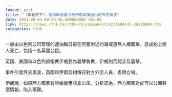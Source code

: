 ```yaml
---
layout: post
title: "《環看天下》：運油輪遇襲引發伊朗與英國出現外交風波"
date: 2021-08-04 09:09:46.000000000 +08:00
link: https://news.rthk.hk/rthk/ch/component/k2/1604147-20210804.htm
categories: rthk
---
```


一艘由以色列公司管理的運油輪日前在阿曼附近的海域遭無人機襲擊，造成船上兩人死亡，包括一名英國公民。

英國、美國和以色列都指責伊朗要為襲擊負責，伊朗則否認涉及襲擊。

事件引發外交風波，英國和伊朗互相傳召對方外交人員，表明立場。

伊朗說，如果西方國家有證據就應該拿出來，分析認為，西方國家對於可以公開甚麼情報，陷入兩難。
